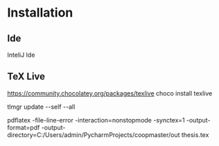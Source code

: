 # Installation 

## Ide 
InteliJ Ide

## TeX Live
https://community.chocolatey.org/packages/texlive
choco install texlive


tlmgr update --self --all

pdflatex -file-line-error -interaction=nonstopmode -synctex=1 -output-format=pdf -output-directory=C:/Users/admin/PycharmProjects/coopmaster/out thesis.tex
